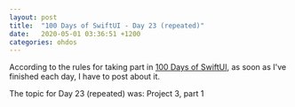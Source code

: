 ```yaml
---
layout: post
title:  "100 Days of SwiftUI - Day 23 (repeated)"
date:   2020-05-01 03:36:51 +1200
categories: ohdos
---
```

According to the rules for taking part in [100 Days of SwiftUI](https://www.hackingwithswift.com/100/swiftui), as soon as I've finished each day, I have to post about it.

The topic for Day 23 (repeated) was: Project 3, part 1
